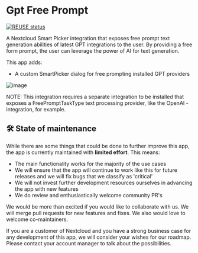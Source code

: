 <!--
  - SPDX-FileCopyrightText: Sami Finnilä <sami.finnila@nextcloud.com>
  - SPDX-License-Identifier: CC0-1.0
-->

# Gpt Free Prompt

[![REUSE status](https://api.reuse.software/badge/github.com/nextcloud/gptfreeprompt)](https://api.reuse.software/info/github.com/nextcloud/gptfreeprompt)

A Nextcloud Smart Picker integration that exposes free prompt text generation abilities of latest GPT integrations to the user. By providing a free form prompt, the user can leverage the power of AI for text generation.

This app adds:
- A custom SmartPicker dialog for free prompting installed GPT providers

![image](https://raw.githubusercontent.com/nextcloud/gptfreeprompt/main/img/screenshot_1.png)

NOTE: This integration requires a separate integration to be installed that exposes a FreePromptTaskType text processing provider, like the OpenAI -integration, for example.


## 🛠️ State of maintenance

While there are some things that could be done to further improve this app, the app is currently maintained with **limited effort**. This means:

* The main functionality works for the majority of the use cases
* We will ensure that the app will continue to work like this for future releases and we will fix bugs that we classify as 'critical'
* We will not invest further development resources ourselves in advancing the app with new features
* We do review and enthusiastically welcome community PR's

We would be more than excited if you would like to collaborate with us. We will merge pull requests for new features and fixes. We also would love to welcome co-maintainers.

If you are a customer of Nextcloud and you have a strong business case for any development of this app, we will consider your wishes for our roadmap. Please contact your account manager to talk about the possibilities.
